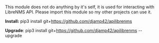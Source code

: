 This module does not do anything by it's self, it is used for interacting with 
LibreNMS API. Please import this module so my other projects can use it.

**Install:**
pip3 install git+https://github.com/djamp42/apilibrenms

**Upgrade**:
pip3 install git+https://github.com/djamp42/apilibrenms --upgrade
